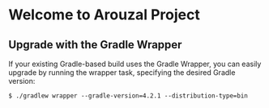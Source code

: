 
# Welcome to Arouzal Project

## Upgrade with the Gradle Wrapper

If your existing Gradle-based build uses the Gradle Wrapper, you can easily upgrade by running the wrapper task, specifying the desired Gradle version:

    $ ./gradlew wrapper --gradle-version=4.2.1 --distribution-type=bin